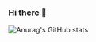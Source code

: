 ### Hi there 👋


![Anurag's GitHub stats](https://github-readme-stats.vercel.app/api?username=bberes92&show_icons=true&theme=tokyonight)
